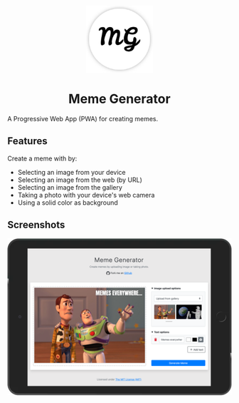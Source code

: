 <p align="center">
  <img src="src/assets/app-icons/logo.png" width="150" height="150" alt="Meme Generator">
</p>

<h1 align="center">Meme Generator</h1>

A Progressive Web App (PWA) for creating memes.

## Features

Create a meme with by:
- Selecting an image from your device
- Selecting an image from the web (by URL)
- Selecting an image from the gallery
- Taking a photo with your device's web camera
- Using a solid color as background

## Screenshots

![meme](src/assets/app-icons/screenshots/screenshot.png)
